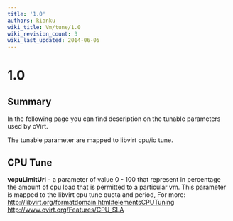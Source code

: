 ```yaml
---
title: '1.0'
authors: kianku
wiki_title: Vm/tune/1.0
wiki_revision_count: 3
wiki_last_updated: 2014-06-05
---
```


# 1.0

## Summary

In the following page you can find description on the tunable parameters used by oVirt.

The tunable parameter are mapped to libvirt cpu/io tune.

## CPU Tune

**vcpuLimitUri** - a parameter of value 0 - 100 that represent in percentage the amount of cpu load that is permitted to a particular vm. This parameter is mapped to the libvirt cpu tune quota and period, For more:
<http://libvirt.org/formatdomain.html#elementsCPUTuning>
<http://www.ovirt.org/Features/CPU_SLA>
